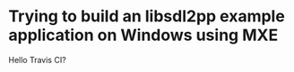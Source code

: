 Trying to build an libsdl2pp example application on Windows using MXE
=====================================================================

Hello Travis CI?
